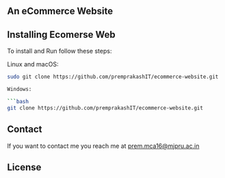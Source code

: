 ## An eCommerce Website

## Installing Ecomerse Web

To install and Run follow these steps:

Linux and macOS:

```bash
sudo git clone https://github.com/premprakashIT/ecommerce-website.git

Windows:

```bash
git clone https://github.com/premprakashIT/ecommerce-website.git
```

## Contact

If you want to contact me you  reach me at prem.mca16@mjpru.ac.in

## License
